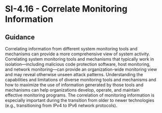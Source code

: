 # SI-4.16 - Correlate Monitoring Information
## Guidance
Correlating information from different system monitoring tools and mechanisms can provide a more comprehensive view of system activity. Correlating system monitoring tools and mechanisms that typically work in isolation—including malicious code protection software, host monitoring, and network monitoring—can provide an organization-wide monitoring view and may reveal otherwise unseen attack patterns. Understanding the capabilities and limitations of diverse monitoring tools and mechanisms and how to maximize the use of information generated by those tools and mechanisms can help organizations develop, operate, and maintain effective monitoring programs. The correlation of monitoring information is especially important during the transition from older to newer technologies (e.g., transitioning from IPv4 to IPv6 network protocols).